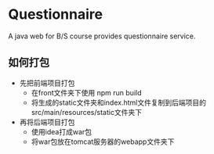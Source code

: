 # Questionnaire
A java web for B/S course provides questionnaire service.

## 如何打包
* 先把前端项目打包
    * 在front文件夹下使用 npm run build
    * 将生成的static文件夹和index.html文件复制到后端项目的src/main/resources/static文件夹下
* 再将后端项目打包
    * 使用idea打成war包
    * 将war包放在tomcat服务器的webapp文件夹下